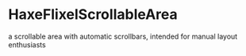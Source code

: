 # HaxeFlixelScrollableArea
a scrollable area with automatic scrollbars, intended for manual layout enthusiasts
